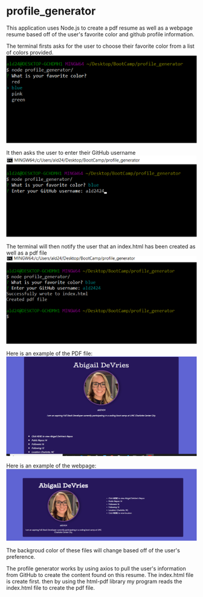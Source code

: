 # profile_generator
This application uses Node.js to create a pdf resume as well as a webpage resume based off of the user's favorite color and github profile information.

The terminal firsts asks for the user to choose their favorite color from a list of colors provided.
![favorite_color_list](images/FavColor.png)

It then asks the user to enter their GitHub username
![GitHub_UserName](images/userName.png)

The terminal will then notify the user that an index.html has been created as well as a pdf file
![success](images/success.png)

Here is an example of the PDF file:
![pdf_resume](images/pdf.png)

Here is an example of the webpage:
![webpage_resume](images/index.png)

The backgroud color of these files will change based off of the user's preference.

The profile generator works by using axios to pull the user's information from GitHub to create the content found on this resume.
The index.html file is create first. then by using the html-pdf library my program reads the index.html file to create the pdf file.
